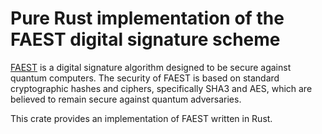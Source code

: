 # Pure Rust implementation of the FAEST digital signature scheme

[FAEST](https://faest.info/) is a digital signature algorithm designed to be
secure against quantum computers. The security of FAEST is based on standard
cryptographic hashes and ciphers, specifically SHA3 and AES, which are
believed to remain secure against quantum adversaries.

This crate provides an implementation of FAEST written in Rust.